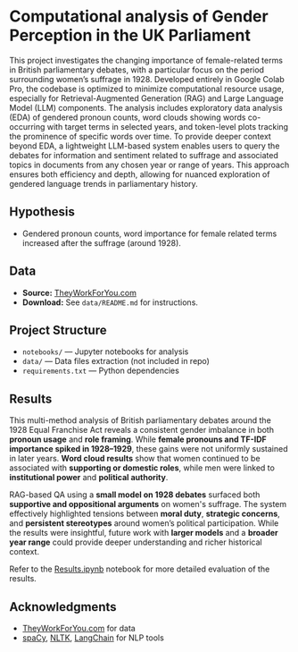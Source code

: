 # Computational analysis of Gender Perception in the UK Parliament 


This project investigates the changing importance of female-related terms in British parliamentary debates, with a particular focus on the period surrounding women’s suffrage in 1928. Developed entirely in Google Colab Pro, the codebase is optimized to minimize computational resource usage, especially for Retrieval-Augmented Generation (RAG) and Large Language Model (LLM) components. The analysis includes exploratory data analysis (EDA) of gendered pronoun counts, word clouds showing words co-occurring with target terms in selected years, and token-level plots tracking the prominence of specific words over time. To provide deeper context beyond EDA, a lightweight LLM-based system enables users to query the debates for information and sentiment related to suffrage and associated topics in documents from any chosen year or range of years. This approach ensures both efficiency and depth, allowing for nuanced exploration of gendered language trends in parliamentary history.

## Hypothesis
- Gendered pronoun counts, word importance for female related terms increased after the suffrage (around 1928).


## Data

- **Source:** [TheyWorkForYou.com](https://www.theyworkforyou.com/)
- **Download:** See `data/README.md` for instructions.

## Project Structure

- `notebooks/` — Jupyter notebooks for analysis
- `data/` — Data files extraction (not included in repo)
- `requirements.txt` — Python dependencies

## Results

This multi-method analysis of British parliamentary debates around the 1928 Equal Franchise Act reveals a consistent gender imbalance in both **pronoun usage** and **role framing**. While **female pronouns and TF-IDF importance spiked in 1928–1929**, these gains were not uniformly sustained in later years. **Word cloud results** show that women continued to be associated with **supporting or domestic roles**, while men were linked to **institutional power** and **political authority**.

RAG-based QA using a **small model on 1928 debates** surfaced both **supportive and oppositional arguments** on women's suffrage. The system effectively highlighted tensions between **moral duty**, **strategic concerns**, and **persistent stereotypes** around women’s political participation. While the results were insightful, future work with **larger models** and a **broader year range** could provide deeper understanding and richer historical context.

Refer to the [Results.ipynb](https://github.com/pk2971/computational-gender-analysis/blob/main/notebooks/Results.ipynb) notebook for more detailed evaluation of the results.


## Acknowledgments

- [TheyWorkForYou.com](https://www.theyworkforyou.com/) for data
- [spaCy](https://spacy.io/), [NLTK](https://www.nltk.org/), [LangChain](https://www.langchain.com/) for NLP tools


